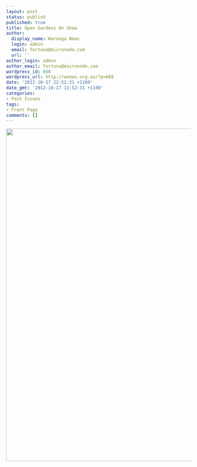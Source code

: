 ```yaml
---
layout: post
status: publish
published: true
title: Open Gardens On Show
author:
  display_name: Waranga News
  login: admin
  email: fortuna@micronode.com
  url: ''
author_login: admin
author_email: fortuna@micronode.com
wordpress_id: 668
wordpress_url: http://wnews.org.au/?p=668
date: '2012-10-17 22:52:31 +1100'
date_gmt: '2012-10-17 11:52:31 +1100'
categories:
- Past Issues
tags:
- Front Page
comments: []
---
```

<p><a href="http://wnews.org.au/wp-content/uploads/2012/10/frontpage-20121018.pdf"><img class="alignnone size-full wp-image-665" title="Front Page - October 18, 2012" src="http://wnews.org.au/wp-content/uploads/2012/10/frontpage-20121018.png" alt="" width="624" height="907" /></a></p>
